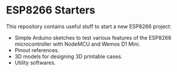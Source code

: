 # ESP8266 Starters

This repository contains useful stuff to start a new ESP8266 project:
- Simple Arduino sketches to test various features of the ESP8266 microcontroller with NodeMCU and Wemos D1 Mini.
- Pinout references.
- 3D models for designing 3D printable cases.
- Utility softwares.
